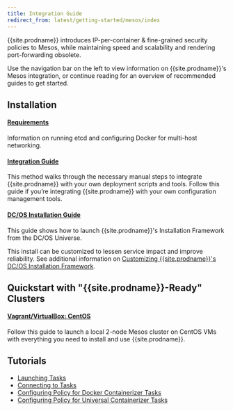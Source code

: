 ```yaml
---
title: Integration Guide
redirect_from: latest/getting-started/mesos/index
---
```


{{site.prodname}} introduces IP-per-container & fine-grained security policies to Mesos, while
maintaining speed and scalability and rendering port-forwarding obsolete.

Use the navigation bar on the left to view information on {{site.prodname}}'s Mesos
integration, or continue reading for an overview of recommended guides to get
started.

## Installation

#### [Requirements](installation/prerequisites)

Information on running etcd and configuring Docker for multi-host networking.

#### [Integration Guide](installation/integration)

This method walks through the necessary manual steps to integrate {{site.prodname}} with your own deployment scripts and tools. Follow this guide if you’re integrating {{site.prodname}} with your own configuration management tools.

#### [DC/OS Installation Guide](installation/dc-os)

This guide shows how to launch {{site.prodname}}'s Installation Framework from the DC/OS Universe.

This install can be customized to lessen service impact
and improve reliability. See additional information on
[Customizing {{site.prodname}}'s DC/OS Installation Framework](installation/dc-os/custom).

## Quickstart with "{{site.prodname}}-Ready" Clusters

#### [Vagrant/VirtualBox: CentOS](installation/vagrant-centos)

Follow this guide to launch a local 2-node Mesos cluster on CentOS VMs with everything
you need to install and use {{site.prodname}}.

## Tutorials

- [Launching Tasks](tutorials/launching-tasks)
- [Connecting to Tasks](tutorials/connecting-tasks)
- [Configuring Policy for Docker Containerizer Tasks](tutorials/policy/docker-containerizer)
- [Configuring Policy for Universal Containerizer Tasks](tutorials/policy/universal-containerizer)
